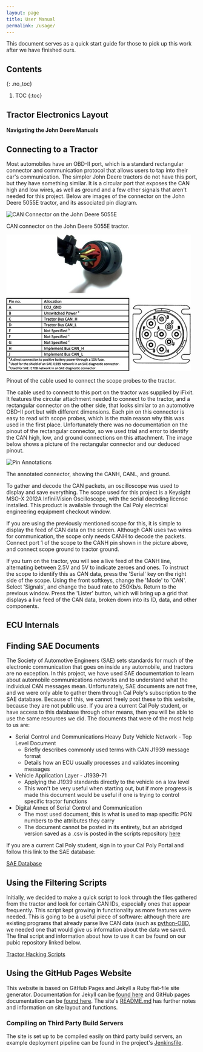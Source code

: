 ```yaml
---
layout: page
title: User Manual
permalink: /usage/
---
```


This document serves as a quick start guide for those to pick up this work after we have finished ours. 

## Contents
{: .no_toc}
1. TOC
{:toc}

## Tractor Electronics Layout

#### Navigating the John Deere Manuals

## Connecting to a Tractor

Most automobiles have an OBD-II port, which is a standard rectangular connector and communication protocol that
allows users to tap into their car's communication. The simpler John Deere tractors do not have this port, but they
have something similar. It is a circular port that exposes the CAN high and low wires, as well as ground and a few
other signals that aren't needed for this project. Below are images of the connector on the John Deere 5055E tractor, 
and its associated pin diagram.

![CAN Connector on the John Deere 5055E](/images/can_port_5055e.jpg)

CAN connector on the John Deere 5055E tractor.

![Pinout of the CAN cable used to connect to the tractor](/images/can_connector_pinout.png)

Pinout of the cable used to connect the scope probes to the tractor.

The cable used to connect to this port on the tractor was supplied by iFixit. It features the circular attachment
needed to connect to the tractor, and a rectangular connector on the other side, that looks similar to an 
automotive OBD-II port but with different dimensions. Each pin on this connector is easy to read with scope probes,
which is the main reason why this was used in the first place. Unfortunately there was no documentation on the 
pinout of the rectangular connector, so we used trial and error to identify the CAN high, low, and ground connections
on this attachment. The image below shows a picture of the rectangular connector and our deduced pinout.

![Pin Annotations](/images/pin_annotations.jpg)

The annotated connector, showing the CANH, CANL, and ground.

To gather and decode the CAN packets, an oscilloscope was used to display and save everything. The scope used for
this project is a Keysight MSO-X 2012A InfiniiVision Oscilloscope, with the serial decoding license installed. 
This product is available through the Cal Poly electrical engineering equipment checkout window.  

If you are using the previously mentioned scope for this, it is simple to display the feed of CAN data on the screen. 
Although CAN uses two wires for communication, the scope only needs CANH to decode the packets. Connect port 1 of the 
scope to the CANH pin shown in the picture above, and connect scope ground to tractor ground.

If you turn on the tractor, you will see a live feed of the CANH line, alternating between 2.5V and 5V to indicate zeroes 
and ones. To instruct the scope to identify this as CAN data, press the 'Serial' key on the right side of the scope. 
Using the front softkeys, change the 'Mode' to 'CAN'. Select 'Signals', and change the baud rate to 250Kb/s. Return to 
the previous window. Press the 'Lister' button, which will bring up a grid that displays a live feed of the CAN data, 
broken down into its ID, data, and other components. 

## ECU Internals

## Finding SAE Documents

The Society of Automotive Engineers (SAE) sets standards for much of the electronic communication that goes on 
inside any automobile, and tractors are no exception. In this project, we have used SAE documentation to 
learn about automobile communications networks and to understand what the individual CAN messages mean. Unfortunately,
SAE documents are not free, and we were only able to gather them through Cal Poly's subscription to the SAE database. 
Because of this, we cannot freely post these to this website, because they are not public use. If you are a current
Cal Poly student, or have access to this database through other means, then you will be able to use the same 
resources we did. The documents that were of the most help to us are:
* Serial Control and Communications Heavy Duty Vehicle Network - Top Level Document
	* Briefly describes commonly used terms with CAN J1939 message format
	* Details how an ECU usually processes and validates incoming messages
* Vehicle Application Layer - J1939-71
	* Applying the J1939 standards directly to the vehicle on a low level
	* This won't be very useful when starting out, but if more progress is made this document would be useful 
	if one is trying to control specific tractor functions
* Digital Annex of Serial Control and Communication
	* The most used document, this is what is used to map specific PGN numbers to the attributes they carry
	* The document cannot be posted in its entirety, but an abridged version saved as a .csv is posted in the
	scripts repository [here](https://github.com/TractorHacking/Scripts/blob/master/markdown_gen/dict/PGN.csv)

If you are a current Cal Poly student, sign in to your Cal Poly Portal and follow this link to the 
SAE database: 

[SAE Database](https://saemobilus-sae-org.ezproxy.lib.calpoly.edu/search/)

## Using the Filtering Scripts

Initially, we decided to make a quick script to look through the files gathered from the tractor and look for
certain CAN IDs, especially ones that appear frequently. This script kept growing in functionality as more 
features were needed. This is going to be a useful piece of software: although there are existing programs that
already parse live CAN data (such as [python-OBD](http://python-obd.readthedocs.io/en/latest/), we needed one that 
would give us information about the data we saved. The final script and information about how to use it can be 
found on our pubic repository linked below.

[Tractor Hacking Scripts](https://github.com/TractorHacking/Scripts/tree/master/tractordata_parse)

## Using the GitHub Pages Website

This website is based on GitHub Pages and Jekyll a Ruby flat-file site generator.
Documentation for Jekyll can be [found here](https://jekyllrb.com/docs/home/) and GitHub pages documentation can
be [found here](https://help.github.com/pages/).  The site's [README.md](https://github.com/TractorHacking/TractorHacking.github.io/blob/master/README.md) has further
notes and information on site layout and functions.

### Compiling on Third Party Build Servers

The site is set up to be compiled easily on third party build servers, an example
deployment pipeline can be found in the project's [Jenkinsfile](https://github.com/TractorHacking/TractorHacking.github.io/blob/master/Jenkinsfile).
